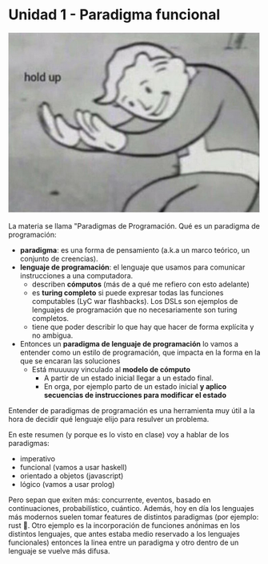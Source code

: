 # Unidad 1 - Paradigma funcional

![](./img/hold_up.png#center)

La materia se llama "Paradigmas de Programación. Qué es un paradigma de programación:

- **paradigma**: es una forma de pensamiento (a.k.a un marco teórico, un
  conjunto de creencias).
- **lenguaje de programación**: el lenguaje que usamos para comunicar
  instrucciones a una computadora.
    - describen **cómputos** (más de a qué me refiero con esto adelante)
    - es **turing completo** si puede expresar todas las funciones computables
      (LyC war flashbacks). Los DSLs son ejemplos de lenguajes de programación
      que no necesariamente son turing completos.
    - tiene que poder describir lo que hay que hacer de forma explícita y no
      ambigua.
- Entonces un **paradigma de lenguaje de programación** lo vamos a entender
  como un estilo de programación, que impacta en la forma en la que se encaran
  las soluciones
    - Está muuuuuy vinculado al **modelo de cómputo**
        - A partir de un estado inicial llegar a un estado final.
        - En orga, por ejemplo parto de un estado inicial **y aplico secuencias
          de instrucciones para modificar el estado**

Entender de paradigmas de programación es una herramienta muy útil a la hora de
decidir qué lenguaje elijo para resulver un problema.

En este resumen (y porque es lo visto en clase) voy a hablar de los paradigmas:

- imperativo
- funcional (vamos a usar haskell)
- orientado a objetos (javascript)
- lógico (vamos a usar prolog)

Pero sepan que exiten más: concurrente, eventos, basado en continuaciones,
probabilístico, cuántico. Además, hoy en día los lenguajes más modernos suelen
tomar features de distintos paradigmas (por ejemplo: rust 🦀. Otro ejemplo es
la incorporación de funciones anónimas en los distintos lenguajes, que antes
estaba medio reservado a los lenguajes funcionales) entonces la linea entre un
paradigma y otro dentro de un lenguaje se vuelve más difusa.
